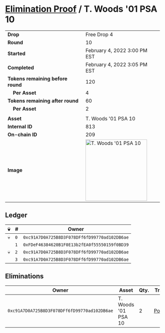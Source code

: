 # [Elimination Proof](./readme.md) / T. Woods &#039;01 PSA 10

|||
|---|---|
| **Drop** | Free Drop 4 |
| **Round** | 10 |
| **Started** | February 4, 2022 3:00 PM EST |
| **Completed** | February 4, 2022 3:05 PM EST |
| **Tokens remaining before round** | 120 |
| **&nbsp;&nbsp;&nbsp;&nbsp;Per Asset** | 4 |
| **Tokens remaining after round** | 60 |
| **&nbsp;&nbsp;&nbsp;&nbsp;Per Asset** | 2 |
| | |
| **Asset** | T. Woods &#039;01 PSA 10 |
| **Internal ID** | 813 |
| **On-chain ID** | 209 |
| **Image** | <img src="https://tcdn.blokpax.com/957181fa-d3ff-4061-85a3-b1ac2e635d7c/7532ad4ab0604d0a2005f1f17f9a5f4aa46d931b883783d2a9917af2fffab34d.jpg" height="200" alt="T. Woods &#039;01 PSA 10" /> |

## Ledger

| 💀 | # | Owner |
| --- | --- | --- |
| 💀 | `0` | `0xc91A7D0A725B8D3F078DFf6fD99770ad102DB6ae` |
|  | `1` | `0xFDeF46384620B1F0E13b2fEA0f55550159f0BD39` |
| 💀 | `2` | `0xc91A7D0A725B8D3F078DFf6fD99770ad102DB6ae` |
|  | `3` | `0xc91A7D0A725B8D3F078DFf6fD99770ad102DB6ae` |


## Eliminations

| Owner | Asset | Qty. | Transaction |
| --- | --- | --- | --- |
| `0xc91A7D0A725B8D3F078DFf6fD99770ad102DB6ae` | T. Woods '01 PSA 10 | 2 | [Polygonscan](https://polygonscan.com/tx/0x51fb7e35faa9caff372ed5379bbc6e88679710eb6c17e6a2fa119c36f11f5734) |
